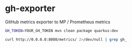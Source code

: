 # gh-exporter
GitHub metrics exporter to MP / Prometheus metrics

```bash
GH_TOKEN=YOUR_GH_TOKEN mvn clean package quarkus:dev

curl http://0.0.0.0:8080/metrics/ 2>/dev/null | grep gh_
```